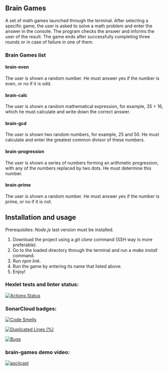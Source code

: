 ## Brain Games
A set of math games launched through the terminal. After selecting a specific game, the user is asked to solve a math problem and enter the answer in the console. The program checks the answer and informs the user of the result. The game ends after successfully completing three rounds or in case of failure in one of them.

### Brain Games list
#### brain-even
The user is shown a random number. He must answer yes if the number is even, or no if it is odd.
#### brain-calc 
The user is shown a random mathematical expression, for example, 35 + 16, which he must calculate and write down the correct answer.
#### brain-gcd
The user is shown two random numbers, for example, 25 and 50. He must calculate and enter the greatest common divisor of these numbers.
#### brain-progression
The user is shown a series of numbers forming an arithmetic progression, with any of the numbers replaced by two dots. He must determine this number.
#### brain-prime 
The user is shown a random number. He must answer yes if the number is prime, or no if it is not.

## Installation and usage 

Prerequisites: *Node.js* last version must be installed. 

1. Download the project using a *git clone* command (SSH way is more preferable). 
2. Go to the loaded directory through the terminal and run a *make install* command. 
3. Run *npm link*.
4. Run the game by entering its name that listed above. 
5. Enjoy!

### Hexlet tests and linter status:
[![Actions Status](https://github.com/VladPomelnikov20/frontend-project-44/actions/workflows/hexlet-check.yml/badge.svg)](https://github.com/VladPomelnikov20/frontend-project-44/actions)

### SonarCloud badges:
[![Code Smells](https://sonarcloud.io/api/project_badges/measure?project=VladPomelnikov20_frontend-project-44&metric=code_smells)](https://sonarcloud.io/summary/new_code?id=VladPomelnikov20_frontend-project-44)

[![Duplicated Lines (%)](https://sonarcloud.io/api/project_badges/measure?project=VladPomelnikov20_frontend-project-44&metric=duplicated_lines_density)](https://sonarcloud.io/summary/new_code?id=VladPomelnikov20_frontend-project-44)

[![Bugs](https://sonarcloud.io/api/project_badges/measure?project=VladPomelnikov20_frontend-project-44&metric=bugs)](https://sonarcloud.io/summary/new_code?id=VladPomelnikov20_frontend-project-44)

### brain-games demo video:
[![asciicast](https://asciinema.org/a/S7w6zzaVCYT6d0OFWNcu5hm6J.svg)](https://asciinema.org/a/S7w6zzaVCYT6d0OFWNcu5hm6J)